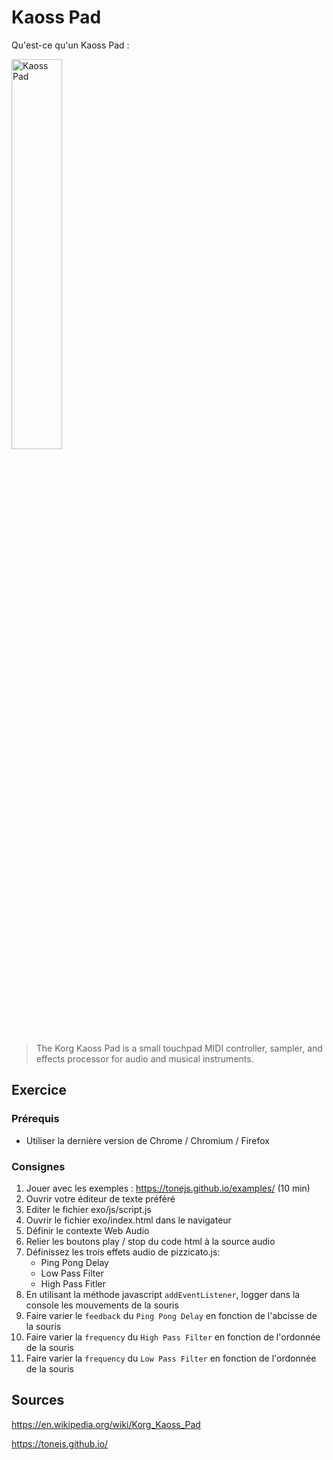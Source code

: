 # Kaoss Pad

Qu'est-ce qu'un Kaoss Pad :

<img src="https://upload.wikimedia.org/wikipedia/commons/e/e3/KAOSS_PAD.JPG" alt="Kaoss Pad" width="40%" height="40%">

> The Korg Kaoss Pad is a small touchpad MIDI controller, sampler, and effects processor for audio and musical instruments.

## Exercice

### Prérequis

- Utiliser la dernière version de Chrome / Chromium / Firefox

### Consignes

1. Jouer avec les exemples : https://tonejs.github.io/examples/ (10 min)
2. Ouvrir votre éditeur de texte préféré
3. Editer le fichier exo/js/script.js
4. Ouvrir le fichier exo/index.html dans le navigateur
5. Définir le contexte Web Audio
6. Relier les boutons play / stop du code html à la source audio
7. Définissez les trois effets audio de pizzicato.js:
    - Ping Pong Delay
    - Low Pass Filter
    - High Pass Fitler
8. En utilisant la méthode javascript ```addEventListener```, logger dans la console les mouvements de la souris
9. Faire varier le ```feedback``` du ```Ping Pong Delay``` en fonction de l'abcisse de la souris
10. Faire varier la ```frequency``` du ```High Pass Filter``` en fonction de l'ordonnée de la souris
11. Faire varier la ```frequency``` du ```Low Pass Filter``` en fonction de l'ordonnée de la souris

## Sources

https://en.wikipedia.org/wiki/Korg_Kaoss_Pad

https://tonejs.github.io/
